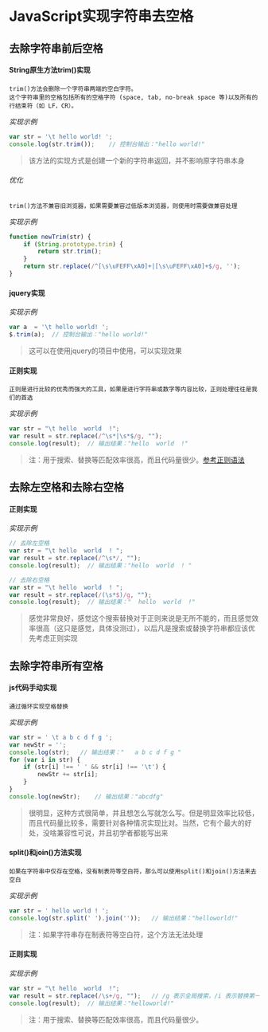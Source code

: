 # JavaScript实现字符串去空格

## 去除字符串前后空格

#### String原生方法trim()实现

	trim()方法会删除一个字符串两端的空白字符。
	这个字符串里的空格包括所有的空格字符 (space, tab, no-break space 等)以及所有的行结束符（如 LF，CR）。

*实现示例*

```js
var str = '\t hello world! ';
console.log(str.trim());	// 控制台输出："hello world!"
```

> 该方法的实现方式是创建一个新的字符串返回，并不影响原字符串本身

###### 优化

	trim()方法不兼容旧浏览器，如果需要兼容过低版本浏览器，则使用时需要做兼容处理

*实现示例*

```js
function newTrim(str) {
	if (String.prototype.trim) {
		return str.trim();
	}
	return str.replace(/^[\s\uFEFF\xA0]+|[\s\uFEFF\xA0]+$/g, '');
}
```

#### jquery实现

*实现示例*

```js
var a  = '\t hello world! ';
$.trim(a);	// 控制台输出："hello world!"
```

> 这可以在使用jquery的项目中使用，可以实现效果

#### 正则实现

	正则是进行比较的优秀而强大的工具，如果是进行字符串或数字等内容比较，正则处理往往是我们的首选

*实现示例*

```js
var str = "\t hello  world  !";
var result = str.replace(/^\s*|\s*$/g, "");
console.log(result);  // 输出结果："hello  world  !"
```

> 注：用于搜索、替换等匹配效率很高，而且代码量很少。[参考正则语法](/开发积累/正则表达式/正则表达式基本用法.md)


## 去除左空格和去除右空格

#### 正则实现

*实现示例*

```js
// 去除左空格
var str = "\t hello  world  ! ";
var result = str.replace(/^\s*/, "");
console.log(result);  // 输出结果："hello  world  ! "
```

```js
// 去除右空格
var str = "\t hello  world  ! ";
var result = str.replace(/(\s*$)/g, "");
console.log(result);  // 输出结果："	 hello  world  !"
```

> 感觉非常良好，感觉这个搜索替换对于正则来说是无所不能的，而且感觉效率很高（这只是感觉，具体没测过），以后凡是搜索或替换字符串都应该优先考虑正则实现

## 去除字符串所有空格

#### js代码手动实现

	通过循环实现空格替换

*实现示例*

```js
var str = ' \t a b c d f g ';
var newStr = '';
console.log(str);	// 输出结果："	a b c d f g "
for (var i in str) {
	if (str[i] !== ' ' && str[i] !== '\t') {
		newStr += str[i];
	}
}
console.log(newStr);	// 输出结果："abcdfg"
```

> 很明显，这种方式很简单，并且想怎么写就怎么写。但是明显效率比较低，而且代码量比较多，需要针对各种情况实现比对。当然，它有个最大的好处，没啥兼容性可说，并且初学者都能写出来

#### split()和join()方法实现

	如果在字符串中仅存在空格，没有制表符等空白符，那么可以使用split()和join()方法来去空白

*实现示例*

```js
var str = ' hello world ! ';
console.log(str.split(' ').join(''));	// 输出结果："helloworld!"
```

> 注：如果字符串存在制表符等空白符，这个方法无法处理

#### 正则实现

*实现示例*

```js
var str = "\t hello  world  !";
var result = str.replace(/\s+/g, "");	// /g 表示全局搜索，/i 表示替换第一个
console.log(result);  // 输出结果："helloworld!"
```

> 注：用于搜索、替换等匹配效率很高，而且代码量很少。
